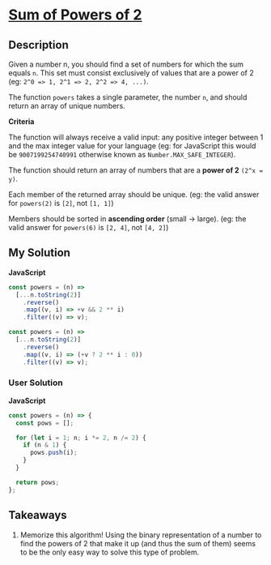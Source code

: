 # [Sum of Powers of 2](https://www.codewars.com/kata/5d9f95424a336600278a9632)

## Description

Given a number n, you should find a set of numbers for which the sum equals `n`. This set must consist exclusively of values that are a power of 2 (eg: `2^0 => 1, 2^1 => 2, 2^2 => 4, ...)`.

The function `powers` takes a single parameter, the number `n`, and should return an array of unique numbers.

**Criteria**

The function will always receive a valid input: any positive integer between 1 and the max integer value for your language (eg: for JavaScript this would be `9007199254740991` otherwise known as `Number.MAX_SAFE_INTEGER`).

The function should return an array of numbers that are a **power of 2** `(2^x = y)`.

Each member of the returned array should be unique. (eg: the valid answer for `powers(2)` is `[2]`, not `[1, 1]`)

Members should be sorted in **ascending order** (small -> large). (eg: the valid answer for `powers(6)` is `[2, 4]`, not `[4, 2]`)

## My Solution

**JavaScript**

```js
const powers = (n) =>
  [...n.toString(2)]
    .reverse()
    .map((v, i) => +v && 2 ** i)
    .filter((v) => v);
```

```js
const powers = (n) =>
  [...n.toString(2)]
    .reverse()
    .map((v, i) => (+v ? 2 ** i : 0))
    .filter((v) => v);
```

### User Solution

**JavaScript**

```js
const powers = (n) => {
  const pows = [];

  for (let i = 1; n; i *= 2, n /= 2) {
    if (n & 1) {
      pows.push(i);
    }
  }

  return pows;
};
```

## Takeaways

1. Memorize this algorithm! Using the binary representation of a number to find the powers of 2 that make it up (and thus the sum of them) seems to be the only easy way to solve this type of problem.
